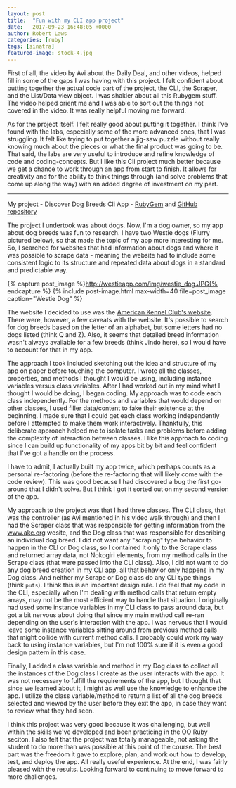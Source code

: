 ```yaml
---
layout: post
title:  "Fun with my CLI app project"
date:   2017-09-23 16:48:05 +0000
author: Robert Laws
categories: [ruby]
tags: [sinatra]
featured-image: stock-4.jpg
---
```

First of all, the video by Avi about the Daily Deal, and other videos, helped fill in some of the gaps I was having with this project. <!-- more -->I felt confident about putting together the actual code part of the project, the CLI, the Scraper, and the List/Data view object. I was shakier about all this Rubygem stuff. The video helped orient me and I was able to sort out the things not covered in the video. It was really helpful moving me forward.

As for the project itself. I felt really good about putting it together. I think I've found with the labs, especially some of the more advanced ones, that I was struggling. It felt like trying to put together a jig-saw puzzle without really knowing much about the pieces or what the final product was going to be. That said, the labs are very useful to introduce and refine knowledge of code and coding-concepts. But I like this Cli project much better because we get a chance to work through an app from start to finish. It allows for creativity and for the ability to think things through (and solve problems that come up along the way) with an added degree of investment on my part.

---

My project - Discover Dog Breeds Cli App - [RubyGem](https://rubygems.org/gems/discover-dog-breeds) and [GitHub repository](https://github.com/robert-laws/discover-dog-breeds-cli-app)

The project I undertook was about dogs. Now, I'm a dog owner, so my app about dog breeds was fun to research. I have two Westie dogs (Flurry pictured below), so that made the topic of my app more interesting for me. So, I searched for websites that had information about dogs and where it was possible to scrape data - meaning the website had to include some consistent logic to its structure and repeated data about dogs in a standard and predictable way.

{% capture post_image %}http://westieapp.com/img/westie_dog.JPG{% endcapture %}
{% include post-image.html max-width=40 file=post_image caption="Westie Dog" %}

The website I decided to use was the [American Kennel Club's website](http://www.akc.org/). There were, however, a few caveats with the website. It's possible to search for dog breeds based on the letter of an alphabet, but some letters had no dogs listed (think Q and Z). Also, it seems that detailed breed information wasn't always available for a few breeds (think Jindo here), so I would have to account for that in my app.

The approach I took included sketching out the idea and structure of my app on paper before touching the computer. I wrote all the classes, properties, and methods I thought I would be using, including instance variables versus class variables. After I had worked out in my mind what I thought I would be doing, I began coding. My approach was to code each class independently. For the methods and variables that would depend on other classes, I used filler data/content to fake their existence at the beginning. I made sure that I could get each class working independently before I attempted to make them work interactively. Thankfully, this deliberate approach helped me to isolate tasks and problems before adding the complexity of interaction between classes. I like this approach to coding since I can build up functionality of my apps bit by bit and feel confident that I've got a handle on the process.

I have to admit, I actually built my app twice, which perhaps counts as a personal re-factoring (before the re-factoring that will likely come with the code review). This was good because I had discovered a bug the first go-around that I didn't solve. But I think I got it sorted out on my second version of the app.

My approach to the project was that I had three classes. The CLI class, that was the controller (as Avi mentioned in his video walk through) and then I had the Scraper class that was responsible for getting information from the www.akc.org wesite, and the Dog class that was responsible for describing an individual dog breed. I did not want any "scraping" type behavior to happen in the CLI or Dog class, so I contained it only to the Scrape class and returned array data, not Nokogiri elements, from my method calls in the Scrape class (that were passed into the CLI class). Also, I did not want to do any dog breed creation in my CLI app, all that behavior only happens in my Dog class. And neither my Scrape or Dog class do any CLI type things (think ``puts``). I think this is an important design rule. I do feel that my code in the CLI, especially when I'm dealing with method calls that return empty arrays, may not be the most efficient way to handle that situation. I originally had used some instance variables in my CLI class to pass around data, but got a bit nervous about doing that since my main method call re-ran depending on the user's interaction with the app. I was nervous that I would leave some instance variables sitting around from previous method calls that might collide with current method calls. I probably could work my way back to using instance variables, but I'm not 100% sure if it is even a good design pattern in this case.

Finally, I added a class variable and method in my Dog class to collect all the instances of the Dog class I create as the user interacts with the app. It was not necessary to fulfill the requirements of the app, but I thought that since we learned about it, I might as well use the knowledge to enhance the app. I utilize the class variable/method to return a list of all the dog breeds selected and viewed by the user before they exit the app, in case they want to review what they had seen.

I think this project was very good because it was challenging, but well within the skills we've developed and been practicing in the OO Ruby seciton. I also felt that the project was totally manageable, not asking the student to do more than was possible at this point of the course. The best part was the freedom it gave to explore, plan, and work out how to develop, test, and deploy the app. All really useful experience. At the end, I was fairly pleased with the results. Looking forward to continuing to move forward to more challenges.
